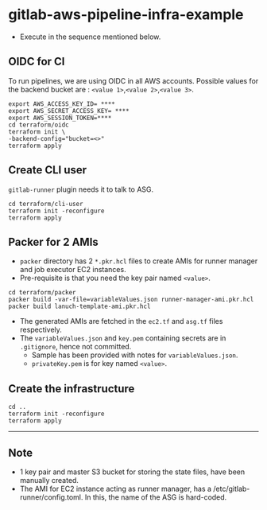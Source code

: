 # gitlab-aws-pipeline-infra-example
- Execute in the sequence mentioned below.

## OIDC for CI
To run pipelines, we are using OIDC in all AWS accounts.
Possible values for the backend bucket are : `<value 1>`,`<value 2>`,`<value 3>`.
```
export AWS_ACCESS_KEY_ID= **** 
export AWS_SECRET_ACCESS_KEY= ****
export AWS_SESSION_TOKEN=****
cd terraform/oidc
terraform init \ 
-backend-config="bucket=<>"
terraform apply
```

## Create CLI user
`gitlab-runner` plugin needs it to talk to ASG.
```
cd terraform/cli-user
terraform init -reconfigure
terraform apply
```

## Packer for 2 AMIs
- `packer` directory has 2 `*.pkr.hcl` files to create AMIs for runner manager and job executor EC2 instances.
- Pre-requisite is that you need the key pair named `<value>`.
```
cd terraform/packer
packer build -var-file=variableValues.json runner-manager-ami.pkr.hcl
packer build lanuch-template-ami.pkr.hcl
```
- The generated AMIs are fetched in the `ec2.tf` and `asg.tf` files respectively. 
- The `variableValues.json` and `key.pem` containing secrets are in `.gitignore`, hence not committed.
  - Sample has been provided with notes for `variableValues.json`.
  - `privateKey.pem` is for key named `<value>`.

## Create the infrastructure
```
cd ..
terraform init -reconfigure
terraform apply
```

***

## Note
- 1 key pair and master S3 bucket for storing the state files, have been manually created.
- The AMI for EC2 instance acting as runner manager, has a /etc/gitlab-runner/config.toml. In this, the name of the ASG is hard-coded.
